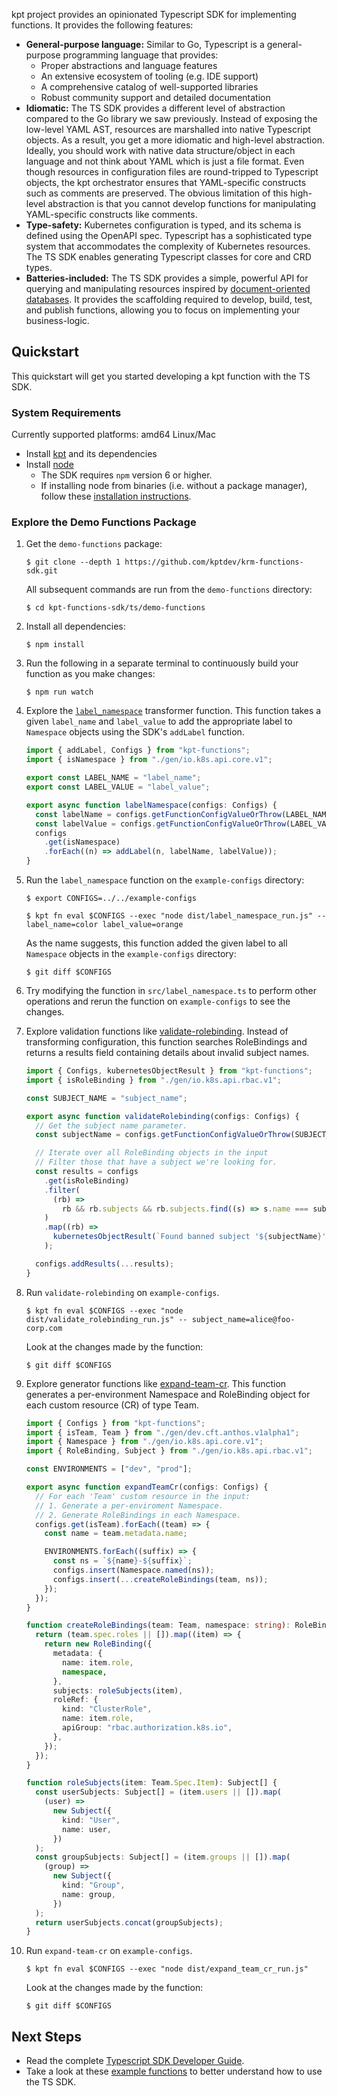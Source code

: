 kpt project provides an opinionated Typescript SDK for implementing functions.
It provides the following features:

- **General-purpose language:** Similar to Go, Typescript is a general-purpose
  programming language that provides:
  - Proper abstractions and language features
  - An extensive ecosystem of tooling (e.g. IDE support)
  - A comprehensive catalog of well-supported libraries
  - Robust community support and detailed documentation
- **Idiomatic:** The TS SDK provides a different level of abstraction compared
  to the Go library we saw previously. Instead of exposing the low-level YAML
  AST, resources are marshalled into native Typescript objects. As a result, you
  get a more idiomatic and high-level abstraction. Ideally, you should work with
  native data structure/object in each language and not think about YAML which
  is just a file format. Even though resources in configuration files are
  round-tripped to Typescript objects, the kpt orchestrator ensures that
  YAML-specific constructs such as comments are preserved. The obvious
  limitation of this high-level abstraction is that you cannot develop functions
  for manipulating YAML-specific constructs like comments.
- **Type-safety:** Kubernetes configuration is typed, and its schema is defined
  using the OpenAPI spec. Typescript has a sophisticated type system that
  accommodates the complexity of Kubernetes resources. The TS SDK enables
  generating Typescript classes for core and CRD types.
- **Batteries-included:** The TS SDK provides a simple, powerful API for
  querying and manipulating resources inspired by [document-oriented databases].
  It provides the scaffolding required to develop, build, test, and publish
  functions, allowing you to focus on implementing your business-logic.

## Quickstart

This quickstart will get you started developing a kpt function with the TS SDK.

### System Requirements

Currently supported platforms: amd64 Linux/Mac

- Install [kpt][download-kpt] and its dependencies
- Install [node][download-node]
  - The SDK requires `npm` version 6 or higher.
  - If installing node from binaries (i.e. without a package manager), follow
    these [installation instructions][install-node].

### Explore the Demo Functions Package

1. Get the `demo-functions` package:

   ```shell
   $ git clone --depth 1 https://github.com/kptdev/krm-functions-sdk.git
   ```

   All subsequent commands are run from the `demo-functions` directory:

   ```shell
   $ cd kpt-functions-sdk/ts/demo-functions
   ```

1. Install all dependencies:

   ```shell
   $ npm install
   ```

1. Run the following in a separate terminal to continuously build your function
   as you make changes:

   ```shell
   $ npm run watch
   ```

1. Explore the [`label_namespace`][label-namespace] transformer function. This
   function takes a given `label_name` and `label_value` to add the appropriate
   label to `Namespace` objects using the SDK's `addLabel` function.

   ```typescript
   import { addLabel, Configs } from "kpt-functions";
   import { isNamespace } from "./gen/io.k8s.api.core.v1";

   export const LABEL_NAME = "label_name";
   export const LABEL_VALUE = "label_value";

   export async function labelNamespace(configs: Configs) {
     const labelName = configs.getFunctionConfigValueOrThrow(LABEL_NAME);
     const labelValue = configs.getFunctionConfigValueOrThrow(LABEL_VALUE);
     configs
       .get(isNamespace)
       .forEach((n) => addLabel(n, labelName, labelValue));
   }
   ```

1. Run the `label_namespace` function on the `example-configs` directory:

   ```shell
   $ export CONFIGS=../../example-configs
   ```

   ```shell
   $ kpt fn eval $CONFIGS --exec "node dist/label_namespace_run.js" -- label_name=color label_value=orange
   ```

   As the name suggests, this function added the given label to all `Namespace`
   objects in the `example-configs` directory:

   ```shell
   $ git diff $CONFIGS
   ```

1. Try modifying the function in `src/label_namespace.ts` to perform other
   operations and rerun the function on `example-configs` to see the changes.

1. Explore validation functions like [validate-rolebinding]. Instead of
   transforming configuration, this function searches RoleBindings and returns a
   results field containing details about invalid subject names.

   ```typescript
   import { Configs, kubernetesObjectResult } from "kpt-functions";
   import { isRoleBinding } from "./gen/io.k8s.api.rbac.v1";

   const SUBJECT_NAME = "subject_name";

   export async function validateRolebinding(configs: Configs) {
     // Get the subject name parameter.
     const subjectName = configs.getFunctionConfigValueOrThrow(SUBJECT_NAME);

     // Iterate over all RoleBinding objects in the input
     // Filter those that have a subject we're looking for.
     const results = configs
       .get(isRoleBinding)
       .filter(
         (rb) =>
           rb && rb.subjects && rb.subjects.find((s) => s.name === subjectName)
       )
       .map((rb) =>
         kubernetesObjectResult(`Found banned subject '${subjectName}'`, rb)
       );

     configs.addResults(...results);
   }
   ```

1. Run `validate-rolebinding` on `example-configs`.

   ```shell
   $ kpt fn eval $CONFIGS --exec "node dist/validate_rolebinding_run.js" -- subject_name=alice@foo-corp.com
   ```

   Look at the changes made by the function:

   ```shell
   $ git diff $CONFIGS
   ```

1. Explore generator functions like [expand-team-cr]. This function generates a
   per-environment Namespace and RoleBinding object for each custom resource
   (CR) of type Team.

   ```typescript
   import { Configs } from "kpt-functions";
   import { isTeam, Team } from "./gen/dev.cft.anthos.v1alpha1";
   import { Namespace } from "./gen/io.k8s.api.core.v1";
   import { RoleBinding, Subject } from "./gen/io.k8s.api.rbac.v1";

   const ENVIRONMENTS = ["dev", "prod"];

   export async function expandTeamCr(configs: Configs) {
     // For each 'Team' custom resource in the input:
     // 1. Generate a per-enviroment Namespace.
     // 2. Generate RoleBindings in each Namespace.
     configs.get(isTeam).forEach((team) => {
       const name = team.metadata.name;

       ENVIRONMENTS.forEach((suffix) => {
         const ns = `${name}-${suffix}`;
         configs.insert(Namespace.named(ns));
         configs.insert(...createRoleBindings(team, ns));
       });
     });
   }

   function createRoleBindings(team: Team, namespace: string): RoleBinding[] {
     return (team.spec.roles || []).map((item) => {
       return new RoleBinding({
         metadata: {
           name: item.role,
           namespace,
         },
         subjects: roleSubjects(item),
         roleRef: {
           kind: "ClusterRole",
           name: item.role,
           apiGroup: "rbac.authorization.k8s.io",
         },
       });
     });
   }

   function roleSubjects(item: Team.Spec.Item): Subject[] {
     const userSubjects: Subject[] = (item.users || []).map(
       (user) =>
         new Subject({
           kind: "User",
           name: user,
         })
     );
     const groupSubjects: Subject[] = (item.groups || []).map(
       (group) =>
         new Subject({
           kind: "Group",
           name: group,
         })
     );
     return userSubjects.concat(groupSubjects);
   }
   ```

1. Run `expand-team-cr` on `example-configs`.

   ```shell
   $ kpt fn eval $CONFIGS --exec "node dist/expand_team_cr_run.js"
   ```

   Look at the changes made by the function:

   ```shell
   $ git diff $CONFIGS
   ```

## Next Steps

- Read the complete [Typescript SDK Developer Guide].
- Take a look at these [example functions] to better understand how to use the
  TS SDK.

[download-kpt]: /book/01-getting-started/01-system-requirements
[download-node]: https://nodejs.org/en/download/
[install-node]: https://github.com/nodejs/help/wiki/Installation/
[ts sdk api]: https://kptdev.github.io/krm-functions-sdk/api/
[label-namespace]:
  https://github.com/kptdev/krm-functions-sdk/blob/master/ts/demo-functions/src/label_namespace.ts
[validate-rolebinding]:
  https://github.com/kptdev/krm-functions-sdk/blob/master/ts/demo-functions/src/validate_rolebinding.ts
[expand-team-cr]:
  https://github.com/kptdev/krm-functions-sdk/blob/master/ts/demo-functions/src/expand_team_cr.ts
[example functions]:
  https://github.com/kptdev/krm-functions-sdk/tree/master/ts/demo-functions/src/
[document-oriented databases]:
  https://en.wikipedia.org/wiki/Document-oriented_database
[typescript sdk developer guide]: /sdk/ts-guide
